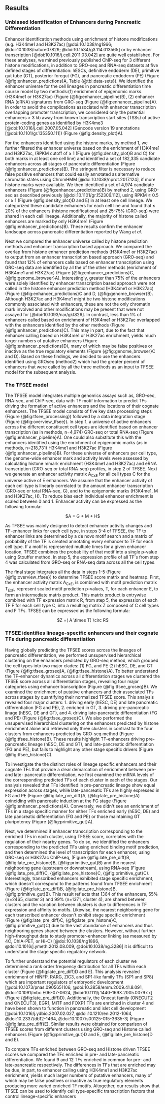 ## Results

### Unbiased Identification of Enhancers during Pancreatic Differentiation

Enhancer identification methods using enrichment of histone modifications (e.g. H3K4me1 and H3K27ac) [@doi:10.1038/ng1966; @doi:10.1038/nature07829; @doi:10.1534/g3.114.013565] or by enhancer transcription [@doi:10.1016/j.cell.2011.03.042] are quite well established.
For these analyses, we mined previously published ChIP-seq for 3 different histone modifications, in addition to GRO-seq and RNA-seq datasets at five defined stages of differentiation: hESCs, definitive endoderm (DE), primitive gut tube (GT), posterior foregut (FG), and pancreatic endoderm (PE) (Figure {@fig:enhancer_predictions}A, Table {@tbl:data-sets}).
We identified the enhancer universe for the cell lineages in pancreatic differentiation time course model by two methods:(1) enrichment of epigenomic marks (H3K4me1 or H3K27ac) (Figure {@fig:enhancer_pipeline}B), (2) enhancer RNA (eRNA) signatures from GRO-seq (Figure {@fig:enhancer_pipeline}A).
In order to avoid the complications associated with enhancer transcription overlapping promoter transcription, we considered only the potential enhancers $>$ 3 kb away from known transcription start sites (TSSs) of active protein-coding genes as identified by H3K4me3 [@doi:10.1016/j.cell.2007.05.042] (Gencode version 19 annotations [@doi:10.1101/gr.135350.111]) (Figure {@fig:density_plot}A).

For the enhancers identified using the histone marks, by method 1, we further filtered the enhancer universe based on the  enrichment of H3K4me1 and H3K27ac, (RPKM cutoff of $\geq$ 1 (Figure {@fig:density_plot}B and C) for both marks in at least one cell line) and identified a set of 182,335 candidate enhancers across all stages of pancreatic differentiation (Figure {@fig:enhancer_predictions}B).
The stringent filter is necessary to reduce false positive enhancers that could easily annotated as alternative chromatin states using ChromHMM [@doi:10.1038/nprot.2017.124], if more histone marks were available.
We then identified a set of 4,974 candidate enhancers (Figure {@fig:enhancer_predictions}B) by method 2, using GRO-seq as described previously [@doi:10.1101/gr.152306.112], using RPKM $\geq$ 0.5 or $\geq$ 1 (Figure {@fig:density_plot}D and E) in at least one cell lineage.
We categorized these candidate enhancers for each cell line and found that $\le$ 20% of the enhancers (histone modifications) and 25-75% (GRO-seq) were shared in each cell lineage.
Additionally, the majority of histone called enhancers are marked by only H3K4me1 (Figure {@fig:enhancer_predictions}B).
These results confirm the enhancer landscape across pancreatic differentiation reported by Wang *et al*.

Next we compared the enhancer universe called by histone prediction methods and enhancer transcription based approach.
We compared the overlap from histone enhancer prediction methods (H3K4me1 or H3K27ac) to output from an enhancer transcription based approach (GRO-seq) and found that 12% of enhancers calls based on enhancer transcription using GRO-seq data are identified by all the of the other methods (enrichment of H3K4me1 and H3K27ac) (Figure {@fig:enhancer_predictions}C, {@fig:genome_browser}A).
Interestingly, greater than 75% of the enhancers were solely identified by enhancer transcription based approach were not called in the histone enhancer prediction method (H3K4me1 or H3K27ac)  (Figure {@fig:enhancer_predictions}C and D, {@fig:genome_browser}B).
Although H3K27ac and H3K4me1 might be two histone modifications commonly associated with enhancers, these are not the only chromatin mark involved and other modifications may be present that were not assayed for [@doi:10.1093/nar/gkt826].
In contrast, less than 1% of enhancers called based on enrichment of H3K4me1 or H3K27ac overlapped with the enhancers identified by the other methods (Figure {@fig:enhancer_predictions}C).
This may in part, due to the fact that enhancer calling based on H3K4me1 or H3K27ac enrichment, yields much larger numbers of putative enhancers (Figure {@fig:enhancer_predictions}D), many of which may be false positives or inactive as the true regulatory elements (Figure {@fig:genome_browser}C and D). Based on these findings, we decided to use the enhancers identified using GROseq (method2) which had the greater percent of enhancers that were called by all the three methods as an input to TFSEE model for the subsequent analysis.

### The TFSEE model

The TFSEE model integrates multiple genomics assays such as, GRO-seq, RNA-seq, and ChIP-seq, data with TF motif information to predict TFs driving the formation of active enhancers and the locations of their cognate enhancers.
The TFSEE model consists of five key data processing steps (Figure {@fig:tfsee_processing}) followed by a data integration stage (Figure {@fig:overview_tfsee}).
In step 1, a universe of active enhancers across the different constituent cell types are identified based on enhancer transcription (as in methods, n=4,974) GRO-seq or total RNA-seq (Figure {@fig:enhancer_pipeline}A).
One could also substitute this with the enhancers identified using the enrichment of epigenomic marks (as in methods, n=218,731) H3K4me1 and H3K27ac (Figure {@fig:enhancer_pipeline}B).
For these universe of enhancers per cell type, the genome-wide enhancer mark and activity levels were assessed by calculating histone mmark enrichment (H3K4me1 and H3K27ac) and eRNA transcription (GRO-seq or total RNA-seq) profiles, in step 2 of TFSEE.
Next we generate an enhancer activity matrix A<sub>CxE</sub> for all cell types C for the universe active of E enhancers.
We assume that the enhancer activity of each cell type is linearly correlated to the amount enhancer transcription (GRO-seq or total RNA-seq, G), and to the epigenomic marks (H3K4me1, M and H3K27ac, H).
To reduce bias each individual enhancer enrichment is scaled between 0 and 1.
Enhancer activity can be expressed as the following formula:

 <center>$A = G + M + H$</center>

As TFSEE was mainly designed to detect enhancer activity changes and TF-enhancer links for each cell type,
in steps 3-4 of TFSEE, the TF to enhancer links are determined by a de novo motif search and a matrix of probability of the TF is created annotating every enhancer to TF for each cell type. If a motif is represented multiple times for a given enhancer location, TFSEE combines the probability of that motif into a single p-value using Stouffer method.
In step 5, the expression profile of all TF's from step 4 was calculated from GRO-seq or RNA-seq data across all the cell types.

The final stage integrates all the data in steps 1-5 (Figure {@fig:overview_tfsee}) to determine TFSEE score matrix and heatmap.
First, the enhancer activity matrix A<sub>CxE</sub>, is combined with motif prediction matrix T<sub>ExF</sub>, represent scaled motif prediction p-values, T, for each enhancer E, to form an intermediate matrix product. This matrix product is entrywise combined with TF expression matrix R, from step 5, the expression of each TF F for each cell type C, into a resulting matrix Z composed of C cell types and F TFs.
TFSEE can be expressed as the following formula:

<center>$Z =( A \times T) \circ  R$</center>


### TFSEE identifies lineage-specific enhancers and their cognate TFs during pancreatic differentiation

Having globally predicting the TFSEE scores across the lineages of pancreatic differentiation, we performed unsupervised hierarchical clustering on the enhancers predicted by GRO-seq method, which grouped the cell types into two major clades: (1) FG, and PE (2) hESC, DE, and GT (Figure {@fig:tfsee_groseq}A, {@fig:tfsee_histone}A).
To better understand the TF-enhancer dynamics across all differentiation stages we clustered the TFSEE score across all differentiation stages, revealing four major categories using enhancer transcription (Figure {@fig:tfsee_groseq}B).
We examined the enrichment of putative enhancers and their associated TFs across stages by quantifying their normalized TFSEE score. This analysis revealed four major clusters: 1. driving early (hESC, DE) and late pancreatic differentiation (FG and PE), 2. enriched in GT, 3. driving pre-pancreatic linage (hESC, DE and GT), and 4. driving late-pancreatic differentiation (FG and PE) (Figure {@fig:tfsee_groseq}C).
We also performed the unsupervised hierarchical clustering on the enhancers predicted by histone enrichment alone and retrieved only three clusters in contrast to the four clusters from enhancers predicted by GRO-seq method (Figure {@fig:tfsee_histone}B). These results highlight TF-enhancers driving pre-pancreatic lineage (hESC, DE and GT), and late-pancreatic differentiation (FG and PE), but fails to highlight any other stage specific drivers (Figure {@fig:tfsee_histone}C).

To investigate the the distinct roles of lineage specific enhancers and their cognate TFs that provide a clear demarcation of enrichment between pre- and late- pancreatic differentiation, we first examined the mRNA levels of the corresponding predicted TFs of each cluster in each of the stages.
Our analysis revealed that TFs identified in pre-pancreatic lineage show equal expression across stages, while late-pancreatic TFs are highly expressed in FG and PE (Figure {@fig:late_pre_diff}A, {@fig:late_pre_histone}A) coinciding with pancreatic induction at the FG stage (Figure {@fig:enhancer_predictions}A).
Conversely, we didn't see an enrichment of TFs in a stage specific manner for either TFs enriched early (hESC, DE) and late pancreatic differentiation (FG and PE) or those maintaining GT pluripotency (Figure {@fig:primitive_gut}A).

Next, we determined if enhancer transcription corresponding to the enriched TFs in each cluster, using TFSEE score, correlates with the regulation of their nearby genes.
To do so, we identified the enhancers corresponding to the predicted TFs using enriched binding motif prediction, and then determined the level of transcription for each enhancer, using GRO-seq or H3K27ac ChIP-seq, (Figure {@fig:late_pre_diff}B, {@fig:late_pre_histone}B, {@fig:primitive_gut}B) and the nearest neighboring gene (upstream or downstream), using RNA-seq (Figure {@fig:late_pre_diff}C, {@fig:late_pre_histone}C, {@fig:primitive_gut}C).
Interestingly, transcribed enhancers exhibited stage specific enrichment, which doesn't correspond to the patterns found from TFSEE enrichment (Figure {@fig:late_pre_diff}B, {@fig:late_pre_histone}B, {@fig:primitive_gut}B).
This result reflects that 1364 of the enhancers, 55% (n=2465, cluster 3) and  99% (n=1371, cluster 4), are shared between clusters and the variation between
clusters is due to differences in TF expression and affinity to motifs.
Likewise, the nearest neighboring gene for each transcribed enhancer doesn't exhibit stage specific enrichment (Figure {@fig:late_pre_diff}C, {@fig:late_pre_histone}C, {@fig:primitive_gut}C) due to the vast abundance of enhancers and thus neighboring genes shared between the clusters.
However, without further high-throughput data to study promoter-enhancer linking (as measured by 4C, ChIA-PET, or Hi-C) [@doi:10.1038/ng1896, @doi:10.1016/j.ymeth.2012.08.009, @doi:10.1038/ng.3286]
it is difficult to understand the stage specific regulatory network.

To further understand the potential regulators of each cluster we determined a rank order frequency distribution for all TFs within each cluster (Figure {@fig:late_pre_diff}D and E).
This analysis revealed  enrichment of HINFP, RARG, ZIC3, and SP1-like family TFs (SP1 and SP8) which are important regulators of embryonic development [@doi:10.1073/pnas.0905651106, @doi:10.3858/emm.2009.41.8.091, @doi:10.1091/mbc.E06-07-0624, @doi:10.1111/j.1440-169X.2005.00797.x] (Figure {@fig:late_pre_diff}D).
Additionally, the Onecut family (ONECUT2 and ONECUT3), EGR1, MITF and FOXP1 TFs are enriched in cluster 4 and have been shown to function in pancreatic and islet cell development [@doi:10.1016/j.ydbio.2007.02.027, @doi:10.1210/en.2012-1064, @doi:10.2337/db12-1464, @doi:10.1007/s00125-015-3635-3] (Figure {@fig:late_pre_diff}E).
Similar results were obtained for comparison of TFSEE scores from different clusters using GRO-seq and Histone called enhancers (Figure {@fig:primitive_gut}D and E, {@fig:late_pre_histone}D and E).

To compare TFs enriched between GRO-seq and Histone driven TFSEE scores we compared the TFs enriched in pre- and late-pancreatic differentiation.
We found 9 and 12 TFs enriched in common for pre- and late-pancreatic respectively.
The differences in TFs that are enriched may be due, in part, to enhancer calling using H3K4me1 and H3K27ac enrichment, yields much larger numbers of putative enhancers, many of which may be false positives or inactive as true regulatory elements
producing more varied enriched TF motifs.
Altogether, our results show that TFSEE can be used to identify cell type-specific transcription factors that control lineage-specific enhancers
